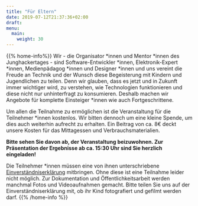 ```yaml
---
title: "Für Eltern"
date: 2019-07-12T21:37:36+02:00
draft: 
menu:
  main:
    weight: 30
---
```

{{% home-info%}}
Wir - die Organisator *innen und Mentor *innen des Junghackertages - sind Software-Entwickler *innen, Elektronik-Expert *innen, Medienpädagog *innen und Designer *innen und uns vereint die Freude an Technik und der Wunsch diese Begeisterung mit Kindern und Jugendlichen zu teilen. Denn wir glauben, dass es jetzt und in Zukunft immer wichtiger wird, zu verstehen, wie Technologien funktionieren und diese nicht nur unhinterfragt zu konsumieren. Deshalb machen wir Angebote für komplette Einsteiger *innen wie auch Fortgeschrittene.

Um allen die Teilnahme zu ermöglichen ist die Veranstaltung für die Teilnehmer *innen kostenlos. Wir bitten dennoch um eine kleine Spende, um dies auch weiterhin aufrecht zu erhalten. Ein Beitrag von ca. 8€ deckt unsere Kosten für das Mittagessen und Verbrauchsmaterialien.

<b>Bitte sehen Sie davon ab, der Veranstaltung beizuwohnen. Zur Präsentation der Ergebnisse ab ca. 15:30 Uhr sind Sie herzlich eingeladen!</b>

Die Teilnehmer *innen müssen eine von ihnen unterschriebene [Einverständniserklärung](/pdf/elternzettel.pdf) mitbringen. Ohne diese ist eine Teilnahme leider nicht möglich. Zur Dokumentation und Öffentlichkeitsarbeit werden manchmal Fotos und Videoaufnahmen gemacht. Bitte teilen Sie uns auf der Einverständniserklärung mit, ob ihr Kind fotografiert und gefilmt werden darf.
{{% /home-info %}}
